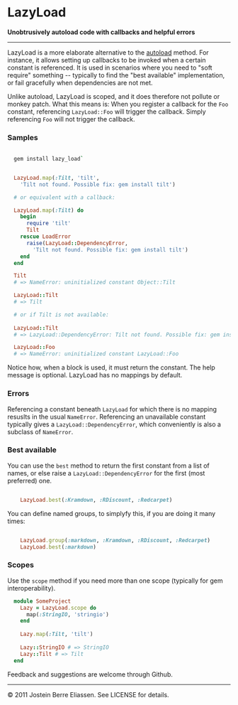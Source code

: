 
LazyLoad
========

**Unobtrusively autoload code with callbacks and helpful errors**

---

LazyLoad is a more elaborate alternative to the [autoload](http://ruby-doc.org/core/classes/Module.html#M000443) method. For instance, it allows setting up callbacks to be invoked when a certain constant is referenced. It is used in scenarios where you need to "soft require" something -- typically to find the "best available" implementation, or fail gracefully when dependencies are not met.

Unlike autoload, LazyLoad is scoped, and it does therefore not pollute or monkey patch. What this means is: When you register a callback for the `Foo` constant, referencing `LazyLoad::Foo` will trigger the callback. Simply referencing `Foo` will not trigger the callback.

### Samples

```bash
  
  gem install lazy_load`

```

```ruby

  LazyLoad.map(:Tilt, 'tilt',
    'Tilt not found. Possible fix: gem install tilt')

  # or equivalent with a callback:

  LazyLoad.map(:Tilt) do
    begin
      require 'tilt'
      Tilt
    rescue LoadError
      raise(LazyLoad::DependencyError,
        'Tilt not found. Possible fix: gem install tilt')
    end
  end

  Tilt
  # => NameError: uninitialized constant Object::Tilt

  LazyLoad::Tilt
  # => Tilt

  # or if Tilt is not available:
  
  LazyLoad::Tilt
  # => LazyLoad::DependencyError: Tilt not found. Possible fix: gem install tilt'

  LazyLoad::Foo
  # => NameError: uninitialized constant LazyLoad::Foo

```

Notice how, when a block is used, it must return the constant. The help message is optional. LazyLoad has no mappings by default.


### Errors

Referencing a constant beneath `LazyLoad` for which there is no mapping resuslts in the usual `NameError`. Referencing an unavailable constant typically gives a `LazyLoad::DependencyError`, which conveniently is also a subclass of `NameError`.


### Best available

You can use the `best` method to return the first constant from a list of names, or else raise a `LazyLoad::DependencyError` for the first (most preferred) one.

```ruby

    LazyLoad.best(:Kramdown, :RDiscount, :Redcarpet)

```

You can define named groups, to simplyfy this, if you are doing it many times:

```ruby

    LazyLoad.group(:markdown, :Kramdown, :RDiscount, :Redcarpet)
    LazyLoad.best(:markdown)

```


### Scopes

Use the `scope` method if you need more than one scope (typically for gem interoperability).

```ruby
  module SomeProject
    Lazy = LazyLoad.scope do
      map(:StringIO, 'stringio')
    end
    
    Lazy.map(:Tilt, 'tilt')
  
    Lazy::StringIO # => StringIO
    Lazy::Tilt # => Tilt
  end
```

Feedback and suggestions are welcome through Github.

---

© 2011 Jostein Berre Eliassen. See LICENSE for details.
